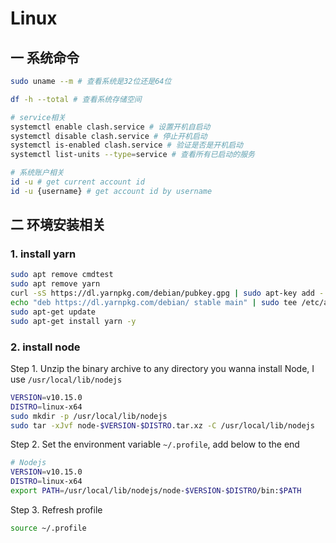 # Linux

## 一 系统命令
```bash
sudo uname --m # 查看系统是32位还是64位

df -h --total # 查看系统存储空间

# service相关
systemctl enable clash.service # 设置开机自启动
systemctl disable clash.service # 停止开机启动
systemctl is-enabled clash.service # 验证是否是开机启动
systemctl list-units --type=service # 查看所有已启动的服务

# 系统账户相关
id -u # get current account id
id -u {username} # get account id by username 
```

## 二 环境安装相关
### 1. install yarn
```bash
sudo apt remove cmdtest
sudo apt remove yarn
curl -sS https://dl.yarnpkg.com/debian/pubkey.gpg | sudo apt-key add -
echo "deb https://dl.yarnpkg.com/debian/ stable main" | sudo tee /etc/apt/sources.list.d/yarn.list
sudo apt-get update
sudo apt-get install yarn -y
```

### 2. install node
Step 1. Unzip the binary archive to any directory you wanna install Node, I use `/usr/local/lib/nodejs`
```bash
VERSION=v10.15.0
DISTRO=linux-x64
sudo mkdir -p /usr/local/lib/nodejs
sudo tar -xJvf node-$VERSION-$DISTRO.tar.xz -C /usr/local/lib/nodejs
```

Step 2. Set the environment variable `~/.profile`, add below to the end
```bash
# Nodejs
VERSION=v10.15.0
DISTRO=linux-x64
export PATH=/usr/local/lib/nodejs/node-$VERSION-$DISTRO/bin:$PATH
```

Step 3. Refresh profile
```bash
source ~/.profile
```